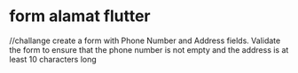 # form alamat flutter
//challange create a form with Phone Number and Address fields. Validate the form to ensure that the phone number is not empty and the address is at least 10 characters long

